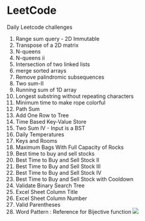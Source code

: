 # LeetCode

Daily Leetcode challenges

1) Range sum query - 2D Immutable
2) Transpose of a 2D matrix
3) N-queens
4) N-queens ii
5) Intersection of two linked lists
6) merge sorted arrays
7) Remove palindromic subsequences
8) Two sum-II
9) Running sum of 1D array
10) Longest substring without repeating characters
11) Minimum time to make rope colorful
12) Path Sum
13) Add One Row to Tree
14) Time Based Key-Value Store
15) Two Sum IV - Input is a BST
16) Daily Temperatures
17) Keys and Rooms
18) Maximum Bags With Full Capacity of Rocks
19) Best time to buy and sell stocks
20) Best Time to Buy and Sell Stock II
21) Best Time to Buy and Sell Stock III
22) Best Time to Buy and Sell Stock IV
23) Best Time to Buy and Sell Stock with Cooldown
24) Validate Binary Search Tree
25) Excel Sheet Column Title
26) Excel Sheet Column Number
27) Valid Parentheses
28) Word Pattern : Reference for Bijective function
    <img src = "https://ds055uzetaobb.cloudfront.net/image_optimizer/53ce20545953ad1830438c9ac3882fc3d1a5f0f1.png">
